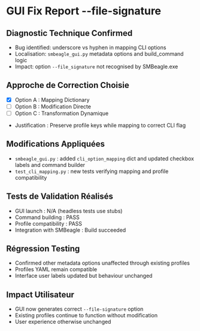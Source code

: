 # GUI Fix Report --file-signature

## Diagnostic Technique Confirmed
- Bug identified: underscore vs hyphen in mapping CLI options
- Localisation: `smbeagle_gui.py` metadata options and build_command logic
- Impact: option `--file_signature` not recognised by SMBeagle.exe

## Approche de Correction Choisie
- [x] Option A : Mapping Dictionary
- [ ] Option B : Modification Directe
- [ ] Option C : Transformation Dynamique
- Justification : Preserve profile keys while mapping to correct CLI flag

## Modifications Appliquées
- `smbeagle_gui.py` : added `cli_option_mapping` dict and updated checkbox labels and command builder
- `test_cli_mapping.py` : new tests verifying mapping and profile compatibility

## Tests de Validation Réalisés
- GUI launch : N/A (headless tests use stubs)
- Command building : PASS
- Profile compatibility : PASS
- Integration with SMBeagle : Build succeeded

## Régression Testing
- Confirmed other metadata options unaffected through existing profiles
- Profiles YAML remain compatible
- Interface user labels updated but behaviour unchanged

## Impact Utilisateur
- GUI now generates correct `--file-signature` option
- Existing profiles continue to function without modification
- User experience otherwise unchanged
